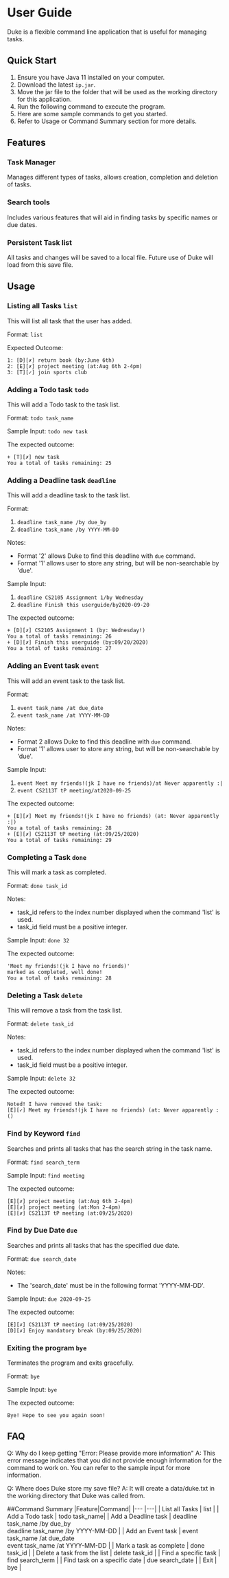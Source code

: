 # User Guide
Duke is a flexible command line application that is useful for managing tasks.

## Quick Start
1. Ensure you have Java 11 installed on your computer.
2. Download the latest `ip.jar`.
3. Move the jar file to the folder that will be used as the working directory for this application.
4. Run the following command to execute the program.
5. Here are some sample commands to get you started.
6. Refer to Usage or Command Summary section for more details.

## Features 
### Task Manager
Manages different types of tasks, allows creation, completion and deletion of tasks.

### Search tools
Includes various features that will aid in finding tasks by specific names or due dates.

### Persistent Task list
All tasks and changes will be saved to a local file. Future use of Duke will load from this save file.

## Usage
### Listing all Tasks `list`
This will list all task that the user has added.

Format: `list`

Expected Outcome:
```
1: [D][✗] return book (by:June 6th)
2: [E][✗] project meeting (at:Aug 6th 2-4pm)
3: [T][✓] join sports club
```

### Adding a Todo task `todo`
This will add a Todo task to the task list.

Format: `todo task_name`

Sample Input: `todo new task`

The expected outcome:
```
+ [T][✗] new task
You a total of tasks remaining: 25
```
### Adding a Deadline task `deadline`
This will add a deadline task to the task list.

Format: 
1. `deadline task_name /by due_by`
2. `deadline task_name /by YYYY-MM-DD`

Notes: 
- Format '2' allows Duke to find this deadline with `due` command.
- Format '1' allows user to store any string, but will be non-searchable by 'due'.

Sample Input: 
1. `deadline CS2105 Assignment 1/by Wednesday`
2. `deadline Finish this userguide/by2020-09-20`

The expected outcome:
```
+ [D][✗] CS2105 Assignment 1 (by: Wednesday!)
You a total of tasks remaining: 26
+ [D][✗] Finish this userguide (by:09/20/2020)
You a total of tasks remaining: 27
```

### Adding an Event task `event`
This will add an event task to the task list.

Format: 
1. `event task_name /at due_date`
2. `event task_name /at YYYY-MM-DD`

Notes: 
- Format 2 allows Duke to find this deadline with `due` command.
- Format '1' allows user to store any string, but will be non-searchable by 'due'.

Sample Input: 
1. `event Meet my friends!(jk I have no friends)/at Never apparently :|`
2. `event CS2113T tP meeting/at2020-09-25`

The expected outcome:
```
+ [E][✗] Meet my friends!(jk I have no friends) (at: Never apparently :|)
You a total of tasks remaining: 28
+ [E][✗] CS2113T tP meeting (at:09/25/2020)
You a total of tasks remaining: 29
```
### Completing a Task `done`
This will mark a task as completed.

Format: `done task_id`

Notes:
- task_id refers to the index number displayed when the command 'list' is used.
- task_id field must be a positive integer.

Sample Input: `done 32`

The expected outcome:
```
'Meet my friends!(jk I have no friends)'
marked as completed, well done!
You a total of tasks remaining: 28
```
### Deleting a Task `delete`
This will remove a task from the task list.

Format: `delete task_id`

Notes:
- task_id refers to the index number displayed when the command 'list' is used.
- task_id field must be a positive integer.

Sample Input: `delete 32`

The expected outcome:
```
Noted! I have removed the task:
[E][✓] Meet my friends!(jk I have no friends) (at: Never apparently :()
```

### Find by Keyword `find`
Searches and prints all tasks that has the search string in the task name.

Format: `find search_term`

Sample Input: `find meeting`

The expected outcome:
```
[E][✗] project meeting (at:Aug 6th 2-4pm)
[E][✗] project meeting (at:Mon 2-4pm)
[E][✗] CS2113T tP meeting (at:09/25/2020)
```
### Find by Due Date `due`
Searches and prints all tasks that has the specified due date.

Format: `due search_date`

Notes:
- The 'search_date' must be in the following format 'YYYY-MM-DD'.

Sample Input: `due 2020-09-25`

The expected outcome:
```
[E][✗] CS2113T tP meeting (at:09/25/2020)
[D][✗] Enjoy mandatory break (by:09/25/2020)
```

### Exiting the program `bye`
Terminates the program and exits gracefully.

Format: `bye`

Sample Input: `bye`

The expected outcome:
```
Bye! Hope to see you again soon!
```

## FAQ
Q: Why do I keep getting "Error: Please provide more information"
A: This error message indicates that you did not provide enough information for the command to work on.
You can refer to the sample input for more information.

Q: Where does Duke store my save file?
A: It will create a data/duke.txt in the working directory that Duke was called from.


##Command Summary
|Feature|Command|
|---    |---|
| List all Tasks                | list |
| Add a Todo task               | todo task_name|
| Add a Deadline task           | deadline task_name /by due_by <br> deadline task_name /by YYYY-MM-DD |
| Add an Event task             | event task_name /at due_date <br> event task_name /at YYYY-MM-DD     |
| Mark a task as complete       | done task_id |
| Delete a task from the list   | delete task_id |
| Find a specific task          | find search_term |
| Find task on a specific date  | due search_date  |
| Exit                          | bye | 